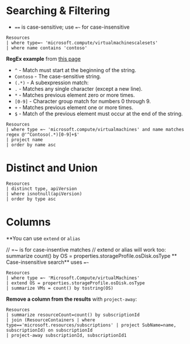 # Searching & Filtering

- `==` is case-sensitive; use `=~` for case-insensitive

```kql
Resources
| where type=~ 'microsoft.compute/virtualmachinescalesets'
| where name contains 'contoso'
```

**RegEx example** from [this page](https://docs.microsoft.com/en-us/azure/governance/resource-graph/samples/advanced?tabs=azure-cli#vm-regex)
- `^` - Match must start at the beginning of the string.
- `Contoso` - The case-sensitive string.
- `(.*)` - A subexpression match:
- `.` - Matches any single character (except a new line).
- `*` - Matches previous element zero or more times.
- `[0-9]` - Character group match for numbers 0 through 9.
- `+` - Matches previous element one or more times.
- `$` - Match of the previous element must occur at the end of the string.

```kql
Resources
| where type =~ 'microsoft.compute/virtualmachines' and name matches regex @'^Contoso(.*)[0-9]+$'
| project name
| order by name asc
```

# Distinct and Union
```kql
Resources
| distinct type, apiVersion
| where isnotnull(apiVersion)
| order by type asc
```

# Columns

**You can use `extend` or `alias`

// =~ is for case-insentive matches
// extend or alias will work too: summarize count() by OS = properties.storageProfile.osDisk.osType
** Case-insensitive search** uses `=~`

```kql
Resources
| where type =~ 'Microsoft.Compute/virtualMachines'
| extend OS = properties.storageProfile.osDisk.osType
| summarize VMs = count() by tostring(OS)
```

**Remove a column from the results** with `project-away`:
```kql
Resources
| summarize resourceCount=count() by subscriptionId
| join (ResourceContainers | where type=='microsoft.resources/subscriptions' | project SubName=name, subscriptionId) on subscriptionId
| project-away subscriptionId, subscriptionId1
```
